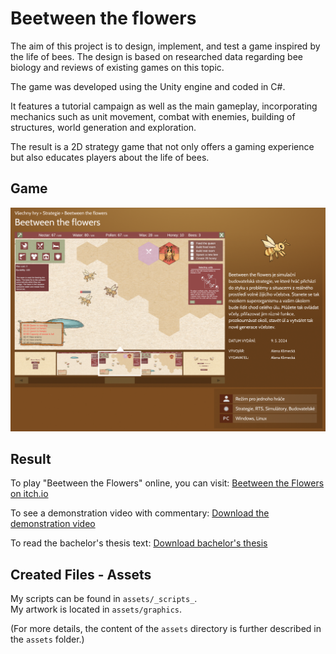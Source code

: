 # Beetween the flowers
The aim of this project is to design, implement, and test a game inspired by the life of bees. The design is based on researched data regarding bee biology and reviews of existing games on this topic. 

The game was developed using the Unity engine and coded in C\#. 

It features a tutorial campaign as well as the main gameplay, incorporating mechanics such as unit movement, combat with enemies, building of structures, world generation and exploration. 

The result is a 2D strategy game that not only offers a gaming experience but also educates players about the life of bees.

## Game
![Alt text](./GamePresentation/SteamPage.png)

## Result 
To play "Beetween the Flowers" online, you can visit: [Beetween the Flowers on itch.io](https://elinkafit.itch.io/beetween-the-flowers)

To see a demonstration video with commentary: [Download the demonstration video](./GamePresentation/game_preview_video_480p.mp4)

To read the bachelor's thesis text: [Download bachelor's thesis](./BPText/BP_online_version.pdf)

## Created Files - Assets
My scripts can be found in `assets/_scripts_`.  
My artwork is located in `assets/graphics`.

(For more details, the content of the `assets` directory is further described in the `assets` folder.)
